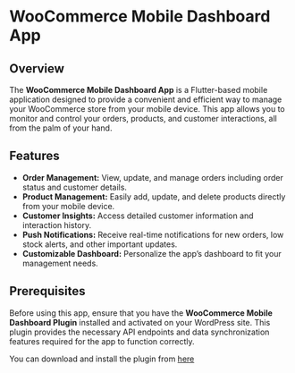 # WooCommerce Mobile Dashboard App

## Overview

The **WooCommerce Mobile Dashboard App** is a Flutter-based mobile application designed to provide a convenient and efficient way to manage your WooCommerce store from your mobile device. This app allows you to monitor and control your orders, products, and customer interactions, all from the palm of your hand.

## Features

- **Order Management:** View, update, and manage orders including order status and customer details.
- **Product Management:** Easily add, update, and delete products directly from your mobile device.
- **Customer Insights:** Access detailed customer information and interaction history.
- **Push Notifications:** Receive real-time notifications for new orders, low stock alerts, and other important updates.
- **Customizable Dashboard:** Personalize the app’s dashboard to fit your management needs.

## Prerequisites

Before using this app, ensure that you have the **WooCommerce Mobile Dashboard Plugin** installed and activated on your WordPress site. This plugin provides the necessary API endpoints and data synchronization features required for the app to function correctly.

You can download and install the plugin from [here](https://github.com/ChakibAA/c-woocomerce-dashboard-mobile/)
